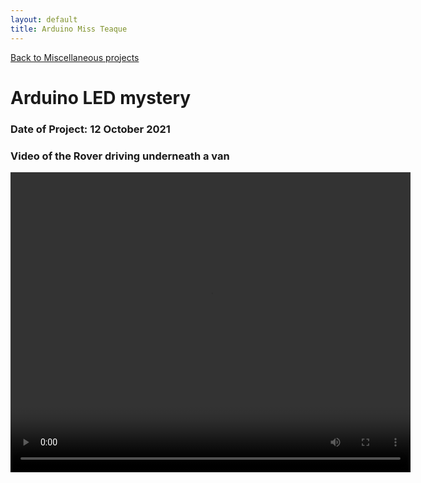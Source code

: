 ```yaml
---
layout: default
title: Arduino Miss Teaque
---
```


[Back to Miscellaneous projects](./miscellaneous.md)
# Arduino LED mystery
### Date of Project: 12 October 2021



### Video of the Rover driving underneath a van
<video width="640" height="480" class="rotate270" controls>
  <source src="./assets/img/missteaque_vid.mp4" type="video/mp4">
  Your browser does not support the video tag.
</video>
